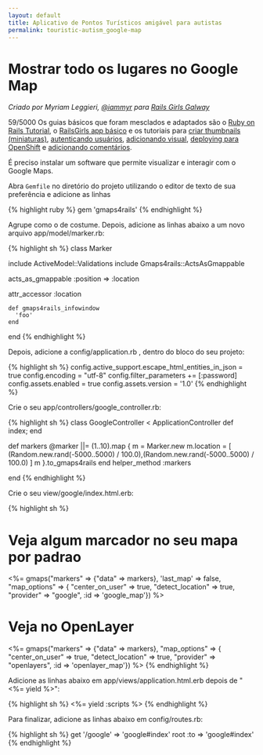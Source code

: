 ```yaml
---
layout: default
title: Aplicativo de Pontos Turísticos amigável para autistas
permalink: touristic-autism_google-map
---
```


# Mostrar todo os lugares no Google Map

*Criado por Myriam Leggieri, [@iammyr](https://twitter.com/iammyr)*
*para [Rails Girls Galway](https://github.com/RailsGirlsGalway)*

59/5000
Os guias básicos que foram mesclados e adaptados são o [Ruby on Rails Tutorial](http://www.railstutorial.org/book), o [RailsGirls app básico](http://guides.railsgirls.com/app/) e os tutoriais para [criar thumbnails (miniaturas)](http://guides.railsgirls.com/thumbnails), [autenticando usuários](http://guides.railsgirls.com/devise/), [adicionando visual](http://guides.railsgirls.com/design), [deploying para OpenShift](http://guides.railsgirls.com/openshift/) e [adicionando comentários](http://guides.railsgirls.com/commenting).


É preciso instalar um software que permite visualizar e interagir com o Google Maps.

Abra `Gemfile`  no diretório do projeto utilizando o editor de texto de sua preferência e adicione as linhas

{% highlight ruby %}
gem 'gmaps4rails'
{% endhighlight %}


Agrupe como o de costume. Depois, adicione as linhas abaixo a um novo arquivo app/model/marker.rb:

{% highlight sh %}
class Marker

  include ActiveModel::Validations
  include Gmaps4rails::ActsAsGmappable

  acts_as_gmappable :position => :location

  attr_accessor :location

    def gmaps4rails_infowindow
      'foo'
    end

end
{% endhighlight %}

Depois, adicione a config/application.rb , dentro do bloco do seu projeto:

{% highlight sh %}
config.active_support.escape_html_entities_in_json = true
config.encoding = "utf-8"
config.filter_parameters += [:password]
config.assets.enabled = true
config.assets.version = '1.0'
{% endhighlight %}

Crie o seu app/controllers/google_controller.rb:

{% highlight sh %}
class GoogleController < ApplicationController
  def index; end

  def markers
    @marker ||= (1..10).map {
      m = Marker.new
      m.location = [ (Random.new.rand(-5000..5000) / 100.0),(Random.new.rand(-5000..5000) / 100.0) ]
      m
    }.to_gmaps4rails
  end
  helper_method :markers

end
{% endhighlight %}

Crie o seu view/google/index.html.erb:

{% highlight sh %}
<h1>Veja algum marcador no seu mapa por padrao</h1>
<div class="google_map"></div>
<%= gmaps("markers" => {"data" => markers},
          'last_map' => false,
          "map_options" =>  {
            "center_on_user" => true,
            "detect_location" => true,
            "provider" => "google", :id => 'google_map'}) %>

<h1>Veja no OpenLayer</h1>
<div class="openlayer_map"></div>

<%= gmaps("markers" => {"data" => markers},
          "map_options" =>  {
  "center_on_user" => true,
  "detect_location" => true,
  "provider" => "openlayers", :id => 'openlayer_map'}) %>
{% endhighlight %}

Adicione as linhas abaixo em app/views/application.html.erb depois de "<%= yield %>":

{% highlight sh %}
<%= yield :scripts %>
{% endhighlight %}

Para finalizar, adicione as linhas abaixo em config/routes.rb:

{% highlight sh %}
  get '/google' => 'google#index'
  root :to => 'google#index'
{% endhighlight %}
